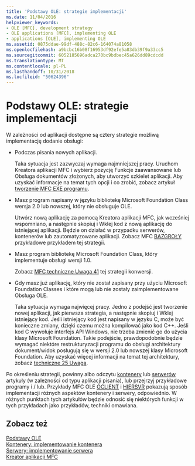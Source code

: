```yaml
---
title: 'Podstawy OLE: strategie implementacji'
ms.date: 11/04/2016
helpviewer_keywords:
- OLE [MFC], development strategy
- OLE applications [MFC], implementing OLE
- applications [OLE], implementing OLE
ms.assetid: 0875ddae-99df-488c-82c6-164074a81058
ms.openlocfilehash: a9bcbc16b08f16953df92efe5a83db39f9a33cc5
ms.sourcegitcommit: 6052185696adca270bc9bdbec45a626dd89cdcdd
ms.translationtype: MT
ms.contentlocale: pl-PL
ms.lasthandoff: 10/31/2018
ms.locfileid: "50624396"
---
```

# <a name="ole-background-implementation-strategies"></a>Podstawy OLE: strategie implementacji

W zależności od aplikacji dostępne są cztery strategie możliwą implementację dodanie obsługi:

- Podczas pisania nowych aplikacji.

   Taka sytuacja jest zazwyczaj wymaga najmniejszej pracy. Uruchom Kreatora aplikacji MFC i wybierz pozycję Funkcje zaawansowane lub Obsługa dokumentów złożonych, aby utworzyć szkielet aplikacji. Aby uzyskać informacje na temat tych opcji i co zrobić, zobacz artykuł [tworzenie MFC EXE programu](../mfc/reference/mfc-application-wizard.md).

- Masz program napisany w języku bibliotekę Microsoft Foundation Class wersja 2.0 lub nowszej, który nie obsługuje OLE.

   Utwórz nową aplikację za pomocą Kreatora aplikacji MFC, jak wcześniej wspomniano, a następnie skopiuj i Wklej kod z nową aplikację do istniejącej aplikacji. Będzie on działać w przypadku serwerów, kontenerów lub zautomatyzowane aplikacji. Zobacz MFC [BAZGROŁY](../visual-cpp-samples.md) przykładowe przykładem tej strategii.

- Masz program bibliotekę Microsoft Foundation Class, który implementuje obsługi wersji 1.0.

   Zobacz [MFC techniczne Uwaga 41](../mfc/tn041-mfc-ole1-migration-to-mfc-ole-2.md) tej strategii konwersji.

- Gdy masz już aplikację, który nie został zapisany przy użyciu Microsoft Foundation Classes i które mogą lub nie zostały zaimplementowane Obsługa OLE.

   Taka sytuacja wymaga najwięcej pracy. Jedno z podejść jest tworzenie nowej aplikacji, jak pierwsza strategia, a następnie skopiuj i Wklej istniejący kod. Jeśli istniejący kod jest napisany w języku C, może być konieczne zmiany, dzięki czemu można kompilować jako kod C++. Jeśli kod C wywołuje interfejs API Windows, nie trzeba zmienić go do użycia klasy Microsoft Foundation. Takie podejście, prawdopodobnie będzie wymagać niektóre restrukturyzacji programu do obsługi architektury dokument/widok posługują się w wersji 2.0 lub nowszej klasy Microsoft Foundation. Aby uzyskać więcej informacji na temat tej architektury, zobacz [techniczne 25 Uwaga](../mfc/tn025-document-view-and-frame-creation.md).

Po określeniu strategii, powinny albo odczytu [kontenery](../mfc/containers.md) lub [serwerów](../mfc/servers.md) artykuły (w zależności od typu aplikacji pisania), lub przejrzyj przykładowe programy i / lub. Przykłady MFC OLE [OCLIENT](../visual-cpp-samples.md) i [HIERSVR](../visual-cpp-samples.md) pokazują sposób implementacji różnych aspektów kontenery i serwery, odpowiednio. W różnych punktach tych artykułów będzie odnosić się niektórych funkcji w tych przykładach jako przykładów, techniki omawiana.

## <a name="see-also"></a>Zobacz też

[Podstawy OLE](../mfc/ole-background.md)<br/>
[Kontenery: implementowanie kontenera](../mfc/containers-implementing-a-container.md)<br/>
[Serwery: implementowanie serwera](../mfc/servers-implementing-a-server.md)<br/>
[Kreator aplikacji MFC](../mfc/reference/mfc-application-wizard.md)

